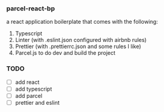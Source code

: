 ### parcel-react-bp
a react application boilerplate that comes with the following:
  1. Typescript
  2. Linter (with .eslint.json configured with airbnb rules)
  3. Prettier (with .prettierrc.json and some rules I like)
  4. Parcel.js to do dev and build the project
  
### TODO
 - [ ] add react
 - [ ] add typescript
 - [ ] add parcel
 - [ ] prettier and eslint
